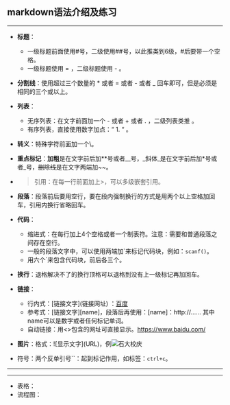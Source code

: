 ## markdown语法介绍及练习

***

- **标题**：

  - 一级标题前面使用\#号，二级使用\#\#号，以此推类到6级，\#后要带一个空格。
  - 一级标题使用 = ，二级标题使用 - 。

- **分割线**：使用超过三个数量的 \* 或者 = 或者 \- 或者 \_ 回车即可，但是必须是相同的三个或以上。

- **列表**：

  - 无序列表：在文字前面加一个  \- 或者 \+ 或者 \. ，二级列表类推 。
  - 有序列表，直接使用数字加点：“ 1. “   。

- **转义**：特殊字符前面加一个\\。

- **重点标记**：**加粗**是在文字前后加\*\*号或者\_\_号，_斜体_是在文字前后加*号或者\_号，~~删除线~~是在文字两端加\~\~。

- > 引用：在每一行前面加上\>，可以多级嵌套引用。

- **段落**：段落前后要用空行，要在段内强制换行的方式是用两个以上空格加回车，引用内换行省略回车。

- **代码**：

  - 缩进式：在每行加上4个空格或者一个制表符。注意：需要和普通段落之间存在空行。
  - 一般的段落文字中，可以使用两端加\`来标记代码块，例如：`scanf()`。
  - 用六个\`来包含代码块，前后各三个。

- **换行**：退格解决不了的换行顶格可以退格到没有上一级标记再加回车。

- **链接**：

  - 行内式：\[链接文字\]\(链接网址) ：[百度](https://www.baidu.com/)
  - 参考式：\[链接文字\]\[name\]，段落后再使用：\[name\]：http://……     其中name可以是数字或者任何标记单词。
  - 自动链接：用\<\>包含的网址可直接显示。<https://www.baidu.com/>

- **图片**：格式：\!\[显示文字\]\(URL\)，例![石大校庆](http://pm1admnyl.bkt.clouddn.com/%E7%9F%B3%E5%A4%A7%E6%A0%A1%E5%BA%86.jpg)

- 符号：两个反单引号\`\`：起到标记作用，如标签：``ctrl+c``。

***

***

+ 表格：
+ 流程图：